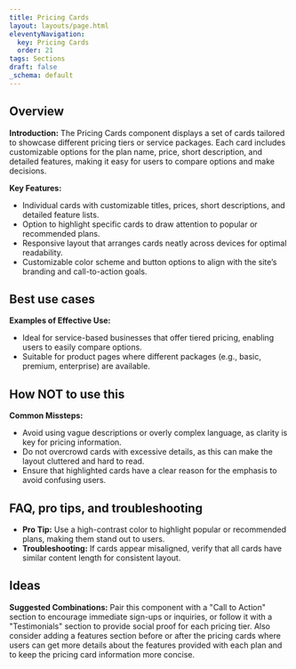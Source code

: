 ```yaml
---
title: Pricing Cards
layout: layouts/page.html
eleventyNavigation:
  key: Pricing Cards
  order: 21
tags: Sections
draft: false
_schema: default
---
```

## Overview
**Introduction:** The Pricing Cards component displays a set of cards tailored to showcase different pricing tiers or service packages. Each card includes customizable options for the plan name, price, short description, and detailed features, making it easy for users to compare options and make decisions.

**Key Features:** 
- Individual cards with customizable titles, prices, short descriptions, and detailed feature lists.
- Option to highlight specific cards to draw attention to popular or recommended plans.
- Responsive layout that arranges cards neatly across devices for optimal readability.
- Customizable color scheme and button options to align with the site’s branding and call-to-action goals.

## Best use cases
**Examples of Effective Use:** 
- Ideal for service-based businesses that offer tiered pricing, enabling users to easily compare options.
- Suitable for product pages where different packages (e.g., basic, premium, enterprise) are available.

## How **NOT** to use this
**Common Missteps:** 
- Avoid using vague descriptions or overly complex language, as clarity is key for pricing information.
- Do not overcrowd cards with excessive details, as this can make the layout cluttered and hard to read.
- Ensure that highlighted cards have a clear reason for the emphasis to avoid confusing users.

## FAQ, pro tips, and troubleshooting
- **Pro Tip:** Use a high-contrast color to highlight popular or recommended plans, making them stand out to users.
- **Troubleshooting:** If cards appear misaligned, verify that all cards have similar content length for consistent layout.

## Ideas
**Suggested Combinations:** Pair this component with a "Call to Action" section to encourage immediate sign-ups or inquiries, or follow it with a "Testimonials" section to provide social proof for each pricing tier. Also consider adding a features section before or after the pricing cards where users can get more details about the features provided with each plan and to keep the pricing card information more concise.


